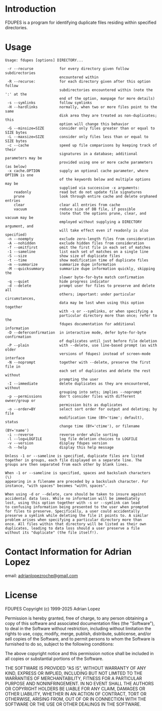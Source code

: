 # Introduction

FDUPES is a program for identifying duplicate files residing
within specified directories.


# Usage

```
Usage: fdupes [options] DIRECTORY...

 -r --recurse            for every directory given follow subdirectories
                         encountered within
 -R --recurse:           for each directory given after this option follow
                         subdirectories encountered within (note the ':' at the
                         end of the option, manpage for more details)
 -s --symlinks           follow symlinks
 -H --hardlinks          normally, when two or more files point to the same
                         disk area they are treated as non-duplicates; this
                         option will change this behavior
 -G --minsize=SIZE       consider only files greater than or equal to SIZE bytes
 -L --maxsize=SIZE       consider only files less than or equal to SIZE bytes
 -c --cache              speed up file comparisons by keeping track of their
                         signatures in a database; additional parameters may be
                         provided using one or more cache parameters (as below)
 -x cache.OPTION         supply an optional cache parameter, where OPTION is one
                         of the keywords below and multiple options may be
                         supplied via successive -x arguments:
    readonly             read but do not update file signatures
    prune                look through entire cache and delete orphaned entries
    clear                clear all entries from cache
    vacuum               reduce size of DB file, if possible
                         (note that the options prune, clear, and vacuum may be
                         employed without supplying a DIRECTORY argument, and
                         will take effect even if readonly is also specified)
 -n --noempty            exclude zero-length files from consideration
 -A --nohidden           exclude hidden files from consideration
 -f --omitfirst          omit the first file in each set of matches
 -1 --sameline           list each set of matches on a single line
 -S --size               show size of duplicate files
 -t --time               show modification time of duplicate files
 -m --summarize          summarize dupe information
 -M --quicksummary       summarize dupe information quickly, skipping the
                         slower byte-for-byte match confirmation
 -q --quiet              hide progress indicator
 -d --delete             prompt user for files to preserve and delete all
                         others; important: under particular circumstances,
                         data may be lost when using this option together
                         with -s or --symlinks, or when specifying a
                         particular directory more than once; refer to the
                         fdupes documentation for additional information
 -D --deferconfirmation  in interactive mode, defer byte-for-byte confirmation
                         of duplicates until just before file deletion
 -P --plain              with --delete, use line-based prompt (as with older
                         versions of fdupes) instead of screen-mode interface
 -N --noprompt           together with --delete, preserve the first file in
                         each set of duplicates and delete the rest without
                         prompting the user
 -I --immediate          delete duplicates as they are encountered, without
                         grouping into sets; implies --noprompt
 -p --permissions        don't consider files with different owner/group or
                         permission bits as duplicates
 -o --order=BY           select sort order for output and deleting; by file
                         modification time (BY='time'; default), status
                         change time (BY='ctime'), or filename (BY='name')
 -i --reverse            reverse order while sorting
 -l --log=LOGFILE        log file deletion choices to LOGFILE
 -v --version            display fdupes version
 -h --help               display this help message

Unless -1 or --sameline is specified, duplicate files are listed
together in groups, each file displayed on a separate line. The
groups are then separated from each other by blank lines.

When -1 or --sameline is specified, spaces and backslash characters (\)
appearing in a filename are preceded by a backslash character. For
instance, "with spaces" becomes "with\ spaces".

When using -d or --delete, care should be taken to insure against
accidental data loss. While no information will be immediately
lost, using this option together with -s or --symlink can lead
to confusing information being presented to the user when prompted
for files to preserve. Specifically, a user could accidentally
preserve a symlink while deleting the file it points to. A similar
problem arises when specifying a particular directory more than
once. All files within that directory will be listed as their own
duplicates, leading to data loss should a user preserve a file
without its "duplicate" (the file itself!).
```


# Contact Information for Adrian Lopez

email: adrianlopezroche@gmail.com


# License

FDUPES Copyright (c) 1999-2025 Adrian Lopez

Permission is hereby granted, free of charge, to any person
obtaining a copy of this software and associated documentation files
(the "Software"), to deal in the Software without restriction,
including without limitation the rights to use, copy, modify, merge,
publish, distribute, sublicense, and/or sell copies of the Software,
and to permit persons to whom the Software is furnished to do so,
subject to the following conditions:

The above copyright notice and this permission notice shall be
included in all copies or substantial portions of the Software.

THE SOFTWARE IS PROVIDED "AS IS", WITHOUT WARRANTY OF ANY KIND, EXPRESS
OR IMPLIED, INCLUDING BUT NOT LIMITED TO THE WARRANTIES OF
MERCHANTABILITY, FITNESS FOR A PARTICULAR PURPOSE AND NONINFRINGEMENT.
IN NO EVENT SHALL THE AUTHORS OR COPYRIGHT HOLDERS BE LIABLE FOR ANY
CLAIM, DAMAGES OR OTHER LIABILITY, WHETHER IN AN ACTION OF CONTRACT,
TORT OR OTHERWISE, ARISING FROM, OUT OF OR IN CONNECTION WITH THE
SOFTWARE OR THE USE OR OTHER DEALINGS IN THE SOFTWARE.
